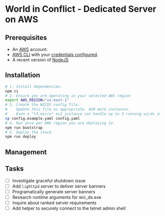 # World in Conflict - Dedicated Server on AWS

## Prerequisites

- An [AWS](https://aws.amazon.com/) account.
- [AWS CLI](https://aws.amazon.com/cli/) with your [credentials configured](https://docs.aws.amazon.com/cli/latest/userguide/cli-configure-quickstart.html).
- A recent version of [NodeJS](https://nodejs.org/en/)

## Installation

```bash
# 1. Install dependencies.
npm ci
# 2. Ensure you are operating in your selected AWS region
export AWS_REGION="us-east-1"
# 3. Create the WICDS config file.
#    Update this file as appropriate. Add more instances.
#    Even a "t3.micro" ec2 instance can handle up to 5 running wicds instances.
cp config.example.yaml config.yaml
# 4. Run once per AWS region you are deploying to.
npm run bootstrap
# 5. Deploy the stack.
npm run deploy
```

## Management

## Tasks

- [ ] Investigate graceful shutdown issue
- [ ] Add `lighttpd` server to deliver server banners
- [ ] Programatically generate server banners
- [ ] Research runtime arguments for wic_ds.exe
- [ ] Inquire about ranked server requirements
- [ ] Add helper to securely connect to the telnet admin shell
